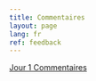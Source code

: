 ```yaml
---
title: Commentaires
layout: page
lang: fr
ref: feedback
---
```

[Jour 1 Commentaires](https://forms.gle/Ydq13UmRXHksHgCu6)  

<!--

[Jour 2 Commentaires](https://forms.gle/8NNgC29ktrqHyLiW9)

[Jour 3 Commentaires](https://forms.gle/jRGER8rvk1G7wFtn7)

- [RCCDR Feeback](https://forms.office.com/r/k7mtVsmCt5)

-->

